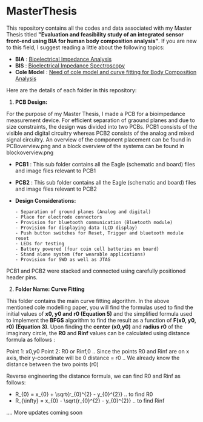 # MasterThesis
This repository contains all the codes and data associated with my Master Thesis titled **"Evaluation and feasibility study of an integrated sensor front-end using BIA for human body composition analysis"**. If you are new to this field, I suggest reading a little about the following topics:

- **BIA** : [Bioelectrical Impedance Analysis](https://en.wikipedia.org/wiki/Bioelectrical_impedance_analysis)
- **BIS** : [Bioelectrical Impedance Spectroscopy](https://en.wikipedia.org/wiki/Bioelectrical_impedance_analysis)
- **Cole Model** : [Need of cole model and curve fitting for Body Composition Analysis](https://iopscience.iop.org/article/10.1088/0967-3334/34/10/1239)

Here are the details of each folder in this repository:

1) **PCB Design:**

For the purpose of my Master Thesis, I made a PCB for a bioimpedance measurement device. For efficient separation of graound planes and due to size constraints, the design was divided into two PCBs. PCB1 consists of the visible and digital circuitry whereas PCB2 consists of the analog and mixed signal circuitry. An overview of the component placement can be found in PCBoverview.png and a block overview of the systems can be found in blockoverview.png

- **PCB1** : This sub folder contains all the Eagle (schematic and board) files and image files relevant to PCB1
- **PCB2** : This sub folder contains all the Eagle (schematic and board) files and image files relevant to PCB2

- **Design Considerations:**

      - Separation of ground planes (Analog and digital)
      - Place for electrode connectors
      - Provision for bluetooth communication (Bluetooth module)
      - Provision for displaying data (LCD display)
      - Push button switches for Reset, Trigger and bluetooth module reset
      - LEDs for testing
      - Battery powered (four coin cell batteries on board)
      - Stand alone system (for wearable applications)
      - Provision for SWD as well as JTAG

PCB1 and PCB2 were stacked and connected using carefully positioned header pins. 

2) **Folder Name: Curve Fitting**

This folder contains the main curve fitting algorithm. In the above mentioned cole modelling paper, you will find the formulas used to find the initial values of **x0, y0 and r0 (Equation 5)** and the simplified formula used to implement the **BFGS** algorithm to find the result as a function of **F(x0, y0, r0)** **(Equation 3)**. Upon finding the **center** **(x0,y0)** and **radius** **r0** of the imaginary circle, the **R0** and **Rinf** values can be calculated using distance formula as follows :

Point 1: x0,y0
Point 2: R0 or Rinf,0 .. Since the points R0 and Rinf are on x axis, their y-coordinate will be 0
distance = r0 .. We already know the distance between the two points (r0) 

Reverse engineering the distance formula, we can find R0 and Rinf as follows:
- R_{0} = x_{0} + \sqrt{r_{0}^{2} - y_{0}^{2}} .. to find R0
- R_{\infty}  = x_{0} - \sqrt{r_{0}^{2} - y_{0}^{2}} .. to find Rinf


.... More updates coming soon 
